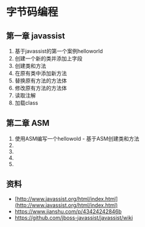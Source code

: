 # 字节码编程

## 第一章 javassist

1. 基于javassist的第一个案例helloworld
2. 创建一个新的类并添加上字段
3. 创建类和方法
3. 在原有类中添加新方法
4. 替换原有方法的方法体
5. 修改原有方法的方法体
6. 读取注解
7. 加载class

## 第二章 ASM

1. 使用ASM编写一个hellowold - 基于ASM创建类和方法
2. 
3. 
4. 
5. 

## 资料

- [http://www.javassist.org/html/index.html](http://www.javassist.org/html/index.html)
- https://www.jianshu.com/p/43424242846b
- https://github.com/jboss-javassist/javassist/wiki